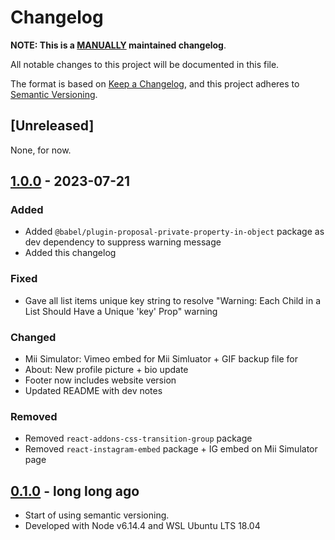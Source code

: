 # Changelog

**NOTE: This is a <ins>MANUALLY</ins> maintained changelog**.

All notable changes to this project will be documented in this file.

The format is based on [Keep a Changelog](https://keepachangelog.com/en/1.0.0/),
and this project adheres to [Semantic Versioning](https://semver.org/spec/v2.0.0.html).

## [Unreleased]
None, for now.

## [1.0.0] - 2023-07-21

### Added
- Added `@babel/plugin-proposal-private-property-in-object` package as dev dependency to suppress warning message
- Added this changelog

### Fixed
- Gave all list items unique key string to resolve "Warning: Each Child in a List Should Have a Unique 'key' Prop" warning

### Changed
- Mii Simulator: Vimeo embed for Mii Simluator + GIF backup file for 
- About: New profile picture + bio update
- Footer now includes website version
- Updated README with dev notes

### Removed
- Removed `react-addons-css-transition-group` package 
- Removed `react-instagram-embed` package + IG embed on Mii Simulator page

## [0.1.0] - long long ago

- Start of using semantic versioning. 
- Developed with Node v6.14.4 and WSL Ubuntu LTS 18.04

[1.0.0]: https://github.com/olivierlacan/keep-a-changelog/compare/v0.1.0...v1.0.0
[0.1.0]: https://github.com/lzmunch/lzmunch.github.io/releases/tag/v0.1.0